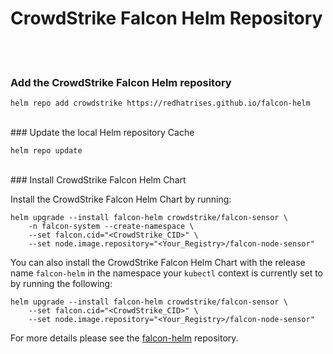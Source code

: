# CrowdStrike Falcon Helm Repository

<br><br>
### Add the CrowdStrike Falcon Helm repository

```
helm repo add crowdstrike https://redhatrises.github.io/falcon-helm
```

<br>
### Update the local Helm repository Cache

```
helm repo update
```

<br>
### Install CrowdStrike Falcon Helm Chart

Install the CrowdStrike Falcon Helm Chart by running:
```
helm upgrade --install falcon-helm crowdstrike/falcon-sensor \
    -n falcon-system --create-namespace \
    --set falcon.cid="<CrowdStrike_CID>" \
    --set node.image.repository="<Your_Registry>/falcon-node-sensor"
```

You can also install the CrowdStrike Falcon Helm Chart with the release name `falcon-helm` in the namespace your `kubectl` context is currently set to by running the following:

```
helm upgrade --install falcon-helm crowdstrike/falcon-sensor \
    --set falcon.cid="<CrowdStrike_CID>" \
    --set node.image.repository="<Your_Registry>/falcon-node-sensor"
``` 

For more details please see the [falcon-helm](https://github.com/CrowdStrike/falcon-helm) repository.
